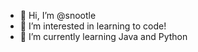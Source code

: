 - 👋 Hi, I’m @snootle
- 👀 I’m interested in learning to code!
- 🌱 I’m currently learning Java and Python

<!---
snootle/snootle is a ✨ special ✨ repository because its `README.md` (this file) appears on your GitHub profile.
You can click the Preview link to take a look at your changes.
--->
